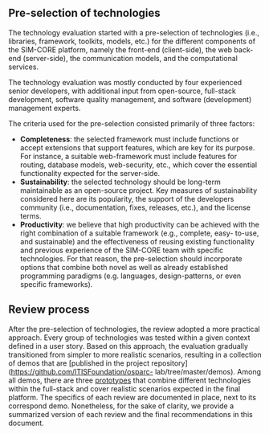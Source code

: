 

## Pre-selection of technologies

The technology evaluation started with a pre-selection of technologies
(i.e., libraries, framework, toolkits, models, etc.) for the different
components of the SIM-CORE platform, namely the front-end (client-side),
the web back-end (server-side), the communication models, and the
computational services.

The technology evaluation was mostly conducted by four experienced senior
developers, with additional input from open-source, full-stack
development, software quality management, and software (development)
management experts.

The criteria used for the pre-selection consisted primarily of three
factors:

- **Completeness**: the selected framework must include functions or
accept extensions that support features, which are key for its purpose.
For instance, a suitable web-framework must include features for routing,
database models, web-security, etc., which cover the essential
functionality expected for the server-side.
- **Sustainability**: the selected technology should be long-term
maintainable as an open-source project. Key measures of sustainability
considered here are its popularity, the support of the developers
community (i.e., documentation, fixes, releases, etc.), and the license
terms.
- **Productivity**: we believe that high productivity can be achieved
with the right combination of a suitable framework (e.g., complete, easy-
to-use, and sustainable) and the effectiveness of reusing existing
functionality and previous experience of the SIM-CORE team with specific
technologies. For that reason, the pre-selection should incorporate
options that combine both novel as well as already established
programming paradigms (e.g. languages, design-patterns, or even specific
frameworks).

## Review process

After the pre-selection of technologies, the review adopted a more
practical approach. Every group of technologies was tested within a given
context defined in a user story. Based on this approach, the evaluation
gradually transitioned from simpler to more realistic scenarios,
resulting in a collection of demos that are [published in the project
repository](https://github.com/ITISFoundation/osparc-
lab/tree/master/demos). Among all demos, there are three
[prototypes](parts/demos.md) that combine different technologies within
the full-stack and cover realistic scenarios expected in the final
platform. The specifics of each review are documented in place, next to
its correspond demo. Nonetheless, for the sake of clarity, 
we provide a summarized version of each review and the final
recommendations in this document.


